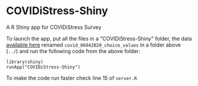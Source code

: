 # COVIDiStress-Shiny
A R Shiny app for COVIDiStress Survey

To launch the app, put all the files in a "COVIDiStress-Shiny" folder, the data [available here](https://osf.io/z39us/) renamed `covid_06042020_choice_values` in a folder above (`../`) and run the following code from the above folder:

````
library(shiny)
runApp("COVIDiStress-Shiny")
````

To make the code run faster check line 15 of `server.R`